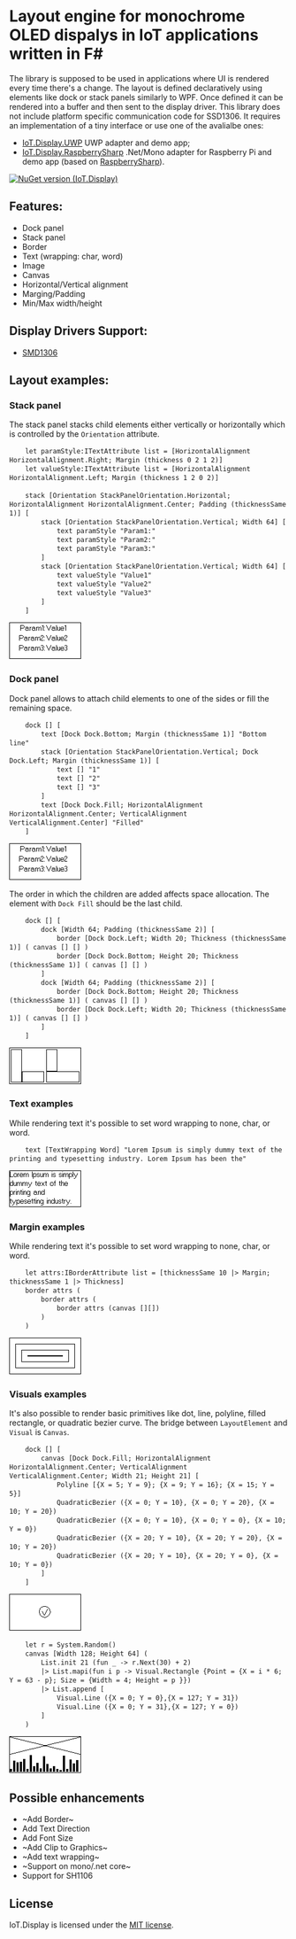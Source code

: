 # Layout engine for monochrome OLED dispalys in IoT applications written in F#
The library is supposed to be used in applications where UI is rendered every time there's a change. The layout is defined declaratively using elements like dock or stack panels similarly to WPF. Once defined it can be rendered into a buffer and then sent to the display driver. This library does not include platform specific communication code for SSD1306. It requires an implementation of a tiny interface or use one of the avalialbe ones:
- [IoT.Display.UWP](https://github.com/serhiiz/IoT.Display.UWP) UWP adapter and demo app;
- [IoT.Display.RaspberrySharp](https://github.com/serhiiz/IoT.Display.RaspberrySharp) .Net/Mono adapter for Raspberry Pi and demo app (based on [RaspberrySharp](https://github.com/JTrotta/RaspberrySharp)).

[![NuGet version (IoT.Display)](https://img.shields.io/nuget/v/IoT.Display.svg?style=flat-square)](https://www.nuget.org/packages/IoT.Display/)

## Features:
- Dock panel
- Stack panel
- Border
- Text (wrapping: char, word)
- Image
- Canvas
- Horizontal/Vertical alignment
- Marging/Padding
- Min/Max width/height

## Display Drivers Support:
- [SMD1306](https://cdn-shop.adafruit.com/datasheets/SSD1306.pdf)

## Layout examples:
### Stack panel
The stack panel stacks child elements either vertically or horizontally which is controlled by the `Orientation` attribute.
```F#
    let paramStyle:ITextAttribute list = [HorizontalAlignment HorizontalAlignment.Right; Margin (thickness 0 2 1 2)]
    let valueStyle:ITextAttribute list = [HorizontalAlignment HorizontalAlignment.Left; Margin (thickness 1 2 0 2)]

    stack [Orientation StackPanelOrientation.Horizontal; HorizontalAlignment HorizontalAlignment.Center; Padding (thicknessSame 1)] [
        stack [Orientation StackPanelOrientation.Vertical; Width 64] [
            text paramStyle "Param1:"
            text paramStyle "Param2:"
            text paramStyle "Param3:"
        ]
        stack [Orientation StackPanelOrientation.Vertical; Width 64] [
            text valueStyle "Value1"
            text valueStyle "Value2"
            text valueStyle "Value3"
        ]
    ]
```
![Stack example rendered to 128x64 buffer](https://raw.githubusercontent.com/serhiiz/IoT.Display/master/Docs/Images/stack.bmp)

### Dock panel
Dock panel allows to attach child elements to one of the sides or fill the remaining space. 
```F#
    dock [] [
        text [Dock Dock.Bottom; Margin (thicknessSame 1)] "Bottom line"
        stack [Orientation StackPanelOrientation.Vertical; Dock Dock.Left; Margin (thicknessSame 1)] [
            text [] "1"
            text [] "2"
            text [] "3"
        ]
        text [Dock Dock.Fill; HorizontalAlignment HorizontalAlignment.Center; VerticalAlignment VerticalAlignment.Center] "Filled"
    ]
```
![Dock example rendered to 128x64 buffer](https://raw.githubusercontent.com/serhiiz/IoT.Display/master/Docs/Images/dock.bmp)

The order in which the children are added affects space allocation. The element with `Dock Fill` should be the last child.
```F#
    dock [] [
        dock [Width 64; Padding (thicknessSame 2)] [
            border [Dock Dock.Left; Width 20; Thickness (thicknessSame 1)] ( canvas [] [] )
            border [Dock Dock.Bottom; Height 20; Thickness (thicknessSame 1)] ( canvas [] [] )
        ]
        dock [Width 64; Padding (thicknessSame 2)] [
            border [Dock Dock.Bottom; Height 20; Thickness (thicknessSame 1)] ( canvas [] [] )
            border [Dock Dock.Left; Width 20; Thickness (thicknessSame 1)] ( canvas [] [] )
        ]
    ]
```
![Dock order example rendered to 128x64 buffer](https://raw.githubusercontent.com/serhiiz/IoT.Display/master/Docs/Images/showDockOrder.bmp)

### Text examples
While rendering text it's possible to set word wrapping to none, char, or word.

```F#
    text [TextWrapping Word] "Lorem Ipsum is simply dummy text of the printing and typesetting industry. Lorem Ipsum has been the"
```
![Text example rendered to 128x64 buffer](https://raw.githubusercontent.com/serhiiz/IoT.Display/master/Docs/Images/textWrapping.bmp)

### Margin examples
While rendering text it's possible to set word wrapping to none, char, or word.

```F#
    let attrs:IBorderAttribute list = [thicknessSame 10 |> Margin; thicknessSame 1 |> Thickness]
    border attrs (
        border attrs (
            border attrs (canvas [][])
        )
    )
```
![Margin example rendered to 128x64 buffer](https://raw.githubusercontent.com/serhiiz/IoT.Display/master/Docs/Images/margin.bmp)

### Visuals examples
It's also possible to render basic primitives like dot, line, polyline, filled rectangle, or quadratic bezier curve. The bridge between `LayoutElement` and `Visual` is `Canvas`.

```F#
    dock [] [
        canvas [Dock Dock.Fill; HorizontalAlignment HorizontalAlignment.Center; VerticalAlignment VerticalAlignment.Center; Width 21; Height 21] [
            Polyline [{X = 5; Y = 9}; {X = 9; Y = 16}; {X = 15; Y = 5}]
            QuadraticBezier ({X = 0; Y = 10}, {X = 0; Y = 20}, {X = 10; Y = 20})
            QuadraticBezier ({X = 0; Y = 10}, {X = 0; Y = 0}, {X = 10; Y = 0})
            QuadraticBezier ({X = 20; Y = 10}, {X = 20; Y = 20}, {X = 10; Y = 20})
            QuadraticBezier ({X = 20; Y = 10}, {X = 20; Y = 0}, {X = 10; Y = 0})
        ]
    ]
```
![Canvas example rendered to 128x64 buffer](https://raw.githubusercontent.com/serhiiz/IoT.Display/master/Docs/Images/canvas.bmp)

```F#
    let r = System.Random()
    canvas [Width 128; Height 64] (
        List.init 21 (fun _ -> r.Next(30) + 2)
        |> List.mapi(fun i p -> Visual.Rectangle {Point = {X = i * 6; Y = 63 - p}; Size = {Width = 4; Height = p }})
        |> List.append [
            Visual.Line ({X = 0; Y = 0},{X = 127; Y = 31})
            Visual.Line ({X = 0; Y = 31},{X = 127; Y = 0})
        ]
    )
```
![Visuals example rendered to 128x64 buffer](https://raw.githubusercontent.com/serhiiz/IoT.Display/master/Docs/Images/visuals.bmp)

## Possible enhancements
- ~Add Border~
- Add Text Direction
- Add Font Size
- ~Add Clip to Graphics~
- ~Add text wrapping~
- ~Support on mono/.net core~
- Support for SH1106

## License
IoT.Display is licensed under the [MIT license](LICENSE).
